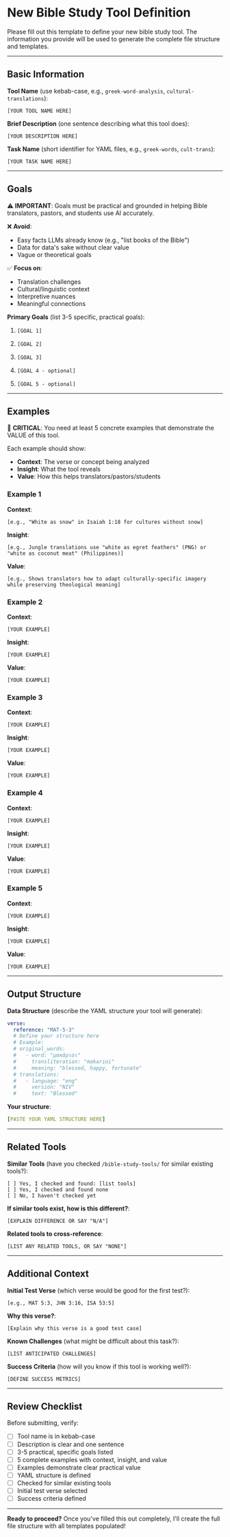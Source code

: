 # New Bible Study Tool Definition

Please fill out this template to define your new bible study tool. The information you provide will be used to generate the complete file structure and templates.

---

## Basic Information

**Tool Name** (use kebab-case, e.g., `greek-word-analysis`, `cultural-translations`):
```
[YOUR TOOL NAME HERE]
```

**Brief Description** (one sentence describing what this tool does):
```
[YOUR DESCRIPTION HERE]
```

**Task Name** (short identifier for YAML files, e.g., `greek-words`, `cult-trans`):
```
[YOUR TASK NAME HERE]
```

---

## Goals

⚠️ **IMPORTANT**: Goals must be practical and grounded in helping Bible translators, pastors, and students use AI accurately.

❌ **Avoid**:
- Easy facts LLMs already know (e.g., "list books of the Bible")
- Data for data's sake without clear value
- Vague or theoretical goals

✅ **Focus on**:
- Translation challenges
- Cultural/linguistic context
- Interpretive nuances
- Meaningful connections

**Primary Goals** (list 3-5 specific, practical goals):

1. ```
   [GOAL 1]
   ```

2. ```
   [GOAL 2]
   ```

3. ```
   [GOAL 3]
   ```

4. ```
   [GOAL 4 - optional]
   ```

5. ```
   [GOAL 5 - optional]
   ```

---

## Examples

🎯 **CRITICAL**: You need at least 5 concrete examples that demonstrate the VALUE of this tool.

Each example should show:
- **Context**: The verse or concept being analyzed
- **Insight**: What the tool reveals
- **Value**: How this helps translators/pastors/students

### Example 1
**Context**:
```
[e.g., "White as snow" in Isaiah 1:18 for cultures without snow]
```

**Insight**:
```
[e.g., Jungle translations use "white as egret feathers" (PNG) or "white as coconut meat" (Philippines)]
```

**Value**:
```
[e.g., Shows translators how to adapt culturally-specific imagery while preserving theological meaning]
```

### Example 2
**Context**:
```
[YOUR EXAMPLE]
```

**Insight**:
```
[YOUR EXAMPLE]
```

**Value**:
```
[YOUR EXAMPLE]
```

### Example 3
**Context**:
```
[YOUR EXAMPLE]
```

**Insight**:
```
[YOUR EXAMPLE]
```

**Value**:
```
[YOUR EXAMPLE]
```

### Example 4
**Context**:
```
[YOUR EXAMPLE]
```

**Insight**:
```
[YOUR EXAMPLE]
```

**Value**:
```
[YOUR EXAMPLE]
```

### Example 5
**Context**:
```
[YOUR EXAMPLE]
```

**Insight**:
```
[YOUR EXAMPLE]
```

**Value**:
```
[YOUR EXAMPLE]
```

---

## Output Structure

**Data Structure** (describe the YAML structure your tool will generate):

```yaml
verse:
  reference: "MAT-5-3"
  # Define your structure here
  # Example:
  # original_words:
  #   - word: "μακάριοι"
  #     transliteration: "makarioi"
  #     meaning: "blessed, happy, fortunate"
  # translations:
  #   - language: "eng"
  #     version: "NIV"
  #     text: "Blessed"
```

**Your structure**:
```yaml
[PASTE YOUR YAML STRUCTURE HERE]
```

---

## Related Tools

**Similar Tools** (have you checked `/bible-study-tools/` for similar existing tools?):
```
[ ] Yes, I checked and found: [list tools]
[ ] Yes, I checked and found none
[ ] No, I haven't checked yet
```

**If similar tools exist, how is this different?**:
```
[EXPLAIN DIFFERENCE OR SAY "N/A"]
```

**Related tools to cross-reference**:
```
[LIST ANY RELATED TOOLS, OR SAY "NONE"]
```

---

## Additional Context

**Initial Test Verse** (which verse would be good for the first test?):
```
[e.g., MAT 5:3, JHN 3:16, ISA 53:5]
```

**Why this verse?**:
```
[Explain why this verse is a good test case]
```

**Known Challenges** (what might be difficult about this task?):
```
[LIST ANTICIPATED CHALLENGES]
```

**Success Criteria** (how will you know if this tool is working well?):
```
[DEFINE SUCCESS METRICS]
```

---

## Review Checklist

Before submitting, verify:

- [ ] Tool name is in kebab-case
- [ ] Description is clear and one sentence
- [ ] 3-5 practical, specific goals listed
- [ ] 5 complete examples with context, insight, and value
- [ ] Examples demonstrate clear practical value
- [ ] YAML structure is defined
- [ ] Checked for similar existing tools
- [ ] Initial test verse selected
- [ ] Success criteria defined

---

**Ready to proceed?** Once you've filled this out completely, I'll create the full file structure with all templates populated!
